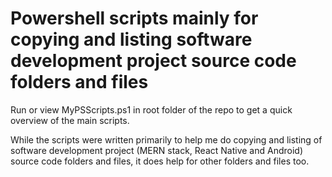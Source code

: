 Powershell scripts mainly for copying and listing software development project source code folders and files
===========

Run or view MyPSScripts.ps1 in root folder of the repo to get a quick overview of the main scripts.

While the scripts were written primarily to help me do copying and listing of software development project (MERN stack, React Native and Android)
source code folders and files, it does help for other folders and files too.